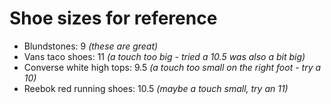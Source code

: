 # Shoe sizes for reference

- Blundstones: 9 _(these are great)_
- Vans taco shoes: 11 _(a touch too big - tried a 10.5 was also a bit big)_
- Converse white high tops: 9.5 _(a touch too small on the right foot - try a 10)_
- Reebok red running shoes: 10.5 _(maybe a touch small, try an 11)_
